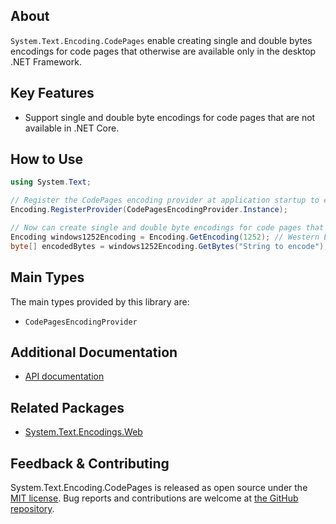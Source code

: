 ## About

`System.Text.Encoding.CodePages` enable creating single and double bytes encodings for code pages that otherwise are available only in the desktop .NET Framework.

## Key Features

* Support single and double byte encodings for code pages that are not available in .NET Core.

## How to Use

```C#
using System.Text;

// Register the CodePages encoding provider at application startup to enable using single and double byte encodings.
Encoding.RegisterProvider(CodePagesEncodingProvider.Instance);

// Now can create single and double byte encodings for code pages that are not available in .NET Core.
Encoding windows1252Encoding = Encoding.GetEncoding(1252); // Western European (Windows)
byte[] encodedBytes = windows1252Encoding.GetBytes("String to encode");

```

## Main Types

The main types provided by this library are:

* `CodePagesEncodingProvider`

## Additional Documentation

* [API documentation](https://learn.microsoft.com/dotnet/api/system.text.codepagesencodingprovider)

## Related Packages

* [System.Text.Encodings.Web](https://www.nuget.org/packages/System.Text.Encodings.Web)

## Feedback & Contributing

System.Text.Encoding.CodePages is released as open source under the [MIT license](https://licenses.nuget.org/MIT). Bug reports and contributions are welcome at [the GitHub repository](https://github.com/dotnet/runtime).